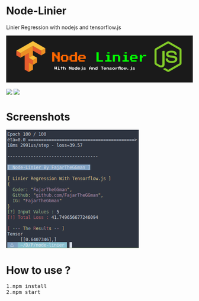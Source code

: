 # Node-Linier
 Linier Regression with nodejs and tensorflow.js

![](https://raw.githubusercontent.com/FajarTheGGman/Node-Linier/master/.img/banner.png)

![](http://img.shields.io/badge/Language-javascript-lime) ![](http://img.shields.io/badge/Framework-Tensorflow-yellow)
# Screenshots

![](https://raw.githubusercontent.com/FajarTheGGman/Node-Linier/master/.img/content.png)

# How to use ?
<pre>
1.npm install
2.npm start
</pre>
